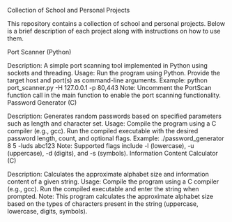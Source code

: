 Collection of School and Personal Projects

This repository contains a collection of school and personal projects. Below is a brief description of each project along with instructions on how to use them.

Port Scanner (Python)

Description: A simple port scanning tool implemented in Python using sockets and threading.
Usage:
Run the program using Python.
Provide the target host and port(s) as command-line arguments.
Example: python port_scanner.py -H 127.0.0.1 -p 80,443
Note: Uncomment the PortScan function call in the main function to enable the port scanning functionality.
Password Generator (C)

Description: Generates random passwords based on specified parameters such as length and character set.
Usage:
Compile the program using a C compiler (e.g., gcc).
Run the compiled executable with the desired password length, count, and optional flags.
Example: ./password_generator 8 5 -luds abc123
Note: Supported flags include -l (lowercase), -u (uppercase), -d (digits), and -s (symbols).
Information Content Calculator (C)

Description: Calculates the approximate alphabet size and information content of a given string.
Usage:
Compile the program using a C compiler (e.g., gcc).
Run the compiled executable and enter the string when prompted.
Note: This program calculates the approximate alphabet size based on the types of characters present in the string (uppercase, lowercase, digits, symbols).
